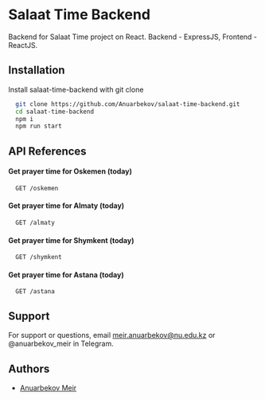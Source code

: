 
# Salaat Time Backend

Backend for Salaat Time project on React.
Backend - ExpressJS, Frontend - ReactJS.
## Installation

Install salaat-time-backend with git clone

```bash
  git clone https://github.com/Anuarbekov/salaat-time-backend.git
  cd salaat-time-backend
  npm i
  npm run start
```
    
## API References

#### Get prayer time for Oskemen (today)

```http
  GET /oskemen
```

#### Get prayer time for Almaty (today)

```http
  GET /almaty
```
#### Get prayer time for Shymkent (today)

```http
  GET /shymkent
```

#### Get prayer time for Astana (today)

```http
  GET /astana
```
## Support

For support or questions, email meir.anuarbekov@nu.edu.kz or @anuarbekov_meir in Telegram.


## Authors

- [Anuarbekov Meir](https://github.com/Anuarbekov)

